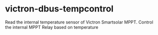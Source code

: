 # victron-dbus-tempcontrol
Read the internal temperature sensor of Victron Smartsolar MPPT. Control  the internal MPPT Relay based on temperature
